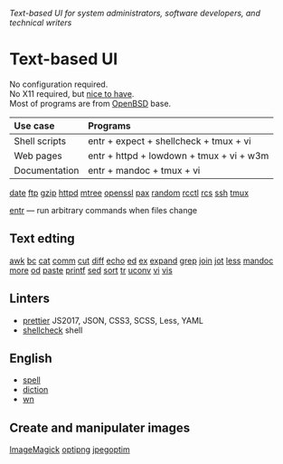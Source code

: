 _Text-based UI for
system administrators,
software developers, and
technical writers_

# Text-based UI

No configuration required.<br>
No X11 required, but [nice to have](gui.html).<br>
Most of programs are from [OpenBSD] base.

Use case      | Programs
:--           | :-- 
Shell scripts | entr + expect + shellcheck + tmux + vi
Web pages     | entr + httpd + lowdown + tmux + vi + w3m
Documentation | entr + mandoc + tmux + vi

[date](https://man.openbsd.org/date.1)
[ftp](https://man.openbsd.org/ftp.1)
[gzip](https://man.openbsd.org/gzip.1)
[httpd](https://man.openbsd.org/httpd.8)
[mtree](https://man.openbsd.org/mtree.8)
[openssl](https://man.openbsd.org/openssl.1)
[pax](https://man.openbsd.org/pax.1)
[random](https://man.openbsd.org/randrom.4)
[rcctl](https://man.openbsd.org/rcctl.8)
[rcs](https://man.openbsd.org/rcs.1)
[ssh](https://man.openbsd.org/ssh.1)
[tmux](https://man.openbsd.org/tmux.1)

[entr](http://entrproject.org) &mdash; run arbitrary commands when files change

## Text edting

[awk](https://man.openbsd.org/awk.1)
[bc](https://man.openbsd.org/bc.1)
[cat](https://man.openbsd.org/cat.1)
[comm](https://man.openbsd.org/rcs.1)
[cut](https://man.openbsd.org/cut.1)
[diff](https://man.openbsd.org/diff.1)
[echo](https://man.openbsd.org/echo.1)
[ed](https://man.openbsd.org/ed.1)
[ex](https://man.openbsd.org/ex.1)
[expand](https://man.openbsd.org/expand.1)
[grep](https://man.openbsd.org/grep.1)
[join](https://man.openbsd.org/join.1)
[jot](https://man.openbsd.org/jot.1)
[less](https://man.openbsd.org/less.1)
[mandoc](https://man.openbsd.org/mandoc.1)
[more](https://man.openbsd.org/more.1)
[od](https://man.openbsd.org/od.1)
[paste](https://man.openbsd.org/paste.1)
[printf](https://man.openbsd.org/printf.1)
[sed](https://man.openbsd.org/vi.1)
[sort](https://man.openbsd.org/sort.1)
[tr](https://man.openbsd.org/tr.1)
[uconv](https://man.openbsd.org/uconv.1)
[vi](https://man.openbsd.org/vi.1)
[vis](https://man.openbsd.org/vis.1)

## Linters

- [prettier](https://www.prettier.io) JS2017, JSON, CSS3, SCSS, Less, YAML
- [shellcheck](https://www.shellcheck.net/) shell

## English

- [spell](https://man.openbsd.org/spell.1)
- [diction](https://www.gnu.org/software/diction/)
- [wn](http://wordnet.princeton.edu/)

## Create and manipulater images

[ImageMagick](https://www.imagemagick.org/)
[optipng](http://optipng.sourcefourge.net/)
[jpegoptim](https://www.kokkonen.net/tjko/projects.html)

[OpenBSD]: /openbsd/

